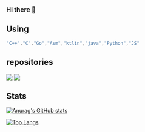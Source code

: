 ### Hi there 👋

<!--
**1370339317/1370339317** is a ✨ _special_ ✨ repository because its `README.md` (this file) appears on your GitHub profile.

Here are some ideas to get you started:

- 🔭 I’m currently working on ...
- 🌱 I’m currently learning ...
- 👯 I’m looking to collaborate on ...
- 🤔 I’m looking for help with ...
- 💬 Ask me about ...
- 📫 How to reach me: ...
- 😄 Pronouns: ...
- ⚡ Fun fact: ...
-->
 ## Using
```C++
"C++","C","Go","Asm","ktlin","java","Python","JS"
```
## repositories
<a href="https://github.com/anuraghazra/github-readme-stats">
  <img align="center" src="https://github-readme-stats.vercel.app/api/pin/?username=1370339317&repo=AutomationInstallerScript" />
</a>
<a href="https://github.com/anuraghazra/convoychat">
  <img align="center" src="https://github-readme-stats.vercel.app/api/pin/?username=1370339317&repo=ARKTOOL" />
</a>

 ## Stats 
[![Anurag's GitHub stats](https://github-readme-stats.vercel.app/api?username=1370339317&count_private=true&show_icons=true&theme=solarized-light)](https://github.com/anuraghazra/github-readme-stats)

[![Top Langs](https://github-readme-stats.vercel.app/api/top-langs/?username=1370339317&count_private=true&layout=compact)](https://github.com/anuraghazra/github-readme-stats)
